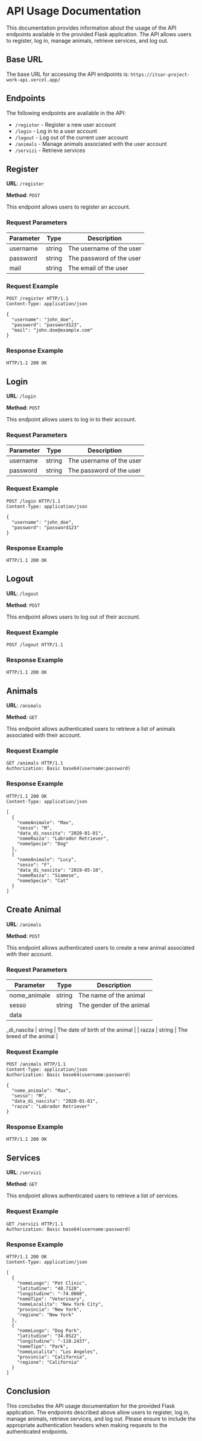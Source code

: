 # API Usage Documentation

This documentation provides information about the usage of the API endpoints available in the provided Flask application. The API allows users to register, log in, manage animals, retrieve services, and log out.

## Base URL

The base URL for accessing the API endpoints is: `https://itsar-project-work-api.vercel.app/`

## Endpoints

The following endpoints are available in the API:

- `/register` - Register a new user account
- `/login` - Log in to a user account
- `/logout` - Log out of the current user account
- `/animals` - Manage animals associated with the user account
- `/servizi` - Retrieve services

## Register

**URL**: `/register`

**Method**: `POST`

This endpoint allows users to register an account.

### Request Parameters

| Parameter | Type   | Description            |
|-----------|--------|------------------------|
| username  | string | The username of the user|
| password  | string | The password of the user|
| mail      | string | The email of the user   |

### Request Example

```http
POST /register HTTP/1.1
Content-Type: application/json

{
  "username": "john_doe",
  "password": "password123",
  "mail": "john.doe@example.com"
}
```

### Response Example

```
HTTP/1.1 200 OK
```

## Login

**URL**: `/login`

**Method**: `POST`

This endpoint allows users to log in to their account.

### Request Parameters

| Parameter | Type   | Description            |
|-----------|--------|------------------------|
| username  | string | The username of the user|
| password  | string | The password of the user|

### Request Example

```http
POST /login HTTP/1.1
Content-Type: application/json

{
  "username": "john_doe",
  "password": "password123"
}
```

### Response Example

```
HTTP/1.1 200 OK
```

## Logout

**URL**: `/logout`

**Method**: `POST`

This endpoint allows users to log out of their account.

### Request Example

```http
POST /logout HTTP/1.1
```

### Response Example

```
HTTP/1.1 200 OK
```

## Animals

**URL**: `/animals`

**Method**: `GET`

This endpoint allows authenticated users to retrieve a list of animals associated with their account.

### Request Example

```http
GET /animals HTTP/1.1
Authorization: Basic base64(username:password)
```

### Response Example

```
HTTP/1.1 200 OK
Content-Type: application/json

[
  {
    "nomeAnimale": "Max",
    "sesso": "M",
    "data_di_nascita": "2020-01-01",
    "nomeRazza": "Labrador Retriever",
    "nomeSpecie": "Dog"
  },
  {
    "nomeAnimale": "Lucy",
    "sesso": "F",
    "data_di_nascita": "2019-05-10",
    "nomeRazza": "Siamese",
    "nomeSpecie": "Cat"
  }
]
```

## Create Animal

**URL**: `/animals`

**Method**: `POST`

This endpoint allows authenticated users to create a new animal associated with their account.

### Request Parameters

| Parameter         | Type   | Description                    |
|-------------------|--------|--------------------------------|
| nome_animale      | string | The name of the animal          |
| sesso             | string | The gender of the animal        |
| data

_di_nascita   | string | The date of birth of the animal |
| razza             | string | The breed of the animal         |

### Request Example

```http
POST /animals HTTP/1.1
Content-Type: application/json
Authorization: Basic base64(username:password)

{
  "nome_animale": "Max",
  "sesso": "M",
  "data_di_nascita": "2020-01-01",
  "razza": "Labrador Retriever"
}
```

### Response Example

```
HTTP/1.1 200 OK
```

## Services

**URL**: `/servizi`

**Method**: `GET`

This endpoint allows authenticated users to retrieve a list of services.

### Request Example

```http
GET /servizi HTTP/1.1
Authorization: Basic base64(username:password)
```

### Response Example

```
HTTP/1.1 200 OK
Content-Type: application/json

[
  {
    "nomeLuogo": "Pet Clinic",
    "latitudine": "40.7128",
    "longitudine": "-74.0060",
    "nomeTipo": "Veterinary",
    "nomeLocalita": "New York City",
    "provincia": "New York",
    "regione": "New York"
  },
  {
    "nomeLuogo": "Dog Park",
    "latitudine": "34.0522",
    "longitudine": "-118.2437",
    "nomeTipo": "Park",
    "nomeLocalita": "Los Angeles",
    "provincia": "California",
    "regione": "California"
  }
]
```

## Conclusion

This concludes the API usage documentation for the provided Flask application. The endpoints described above allow users to register, log in, manage animals, retrieve services, and log out. Please ensure to include the appropriate authentication headers when making requests to the authenticated endpoints.

